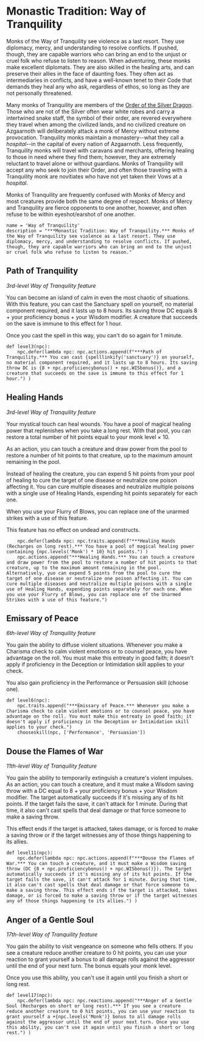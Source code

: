 # Monastic Tradition: Way of Tranquility
Monks of the Way of Tranquility see violence as a last resort. They use diplomacy, mercy, and understanding to resolve conflicts. If pushed, though, they are capable warriors who can bring an end to the unjust or cruel folk who refuse to listen to reason. When adventuring, these monks make excellent diplomats. They are also skilled in the healing arts, and can preserve their allies in the face of daunting foes. They often act as intermediaries in conflicts, and have a well-known tenet to their Code that demands they heal any who ask, regardless of ethos, so long as they are not personally threatened.

Many monks of Tranquility are members of the [Order of the Silver Dragon](../../Organizations/DraconicOrder/Silver.md). Those who are not of the Silver often wear white robes and carry a intertwined snake staff, the symbol of their order, are revered everywhere they travel when among the civilized lands, and no civilized creature on Azgaarnoth will deliberately attack a monk of Mercy without extreme provocation. Tranquility monks maintain a monastery--what they call a *hospital*--in the capital of every nation of Azgaarnoth. Less frequently, Tranquility monks will travel with caravans and merchants, offering healing to those in need where they find them; however, they are extremely reluctant to travel alone or without guardians. Monks of Tranquility will accept any who seek to join their Order, and often those traveling with a Tranquility monk are novitiates who have not yet taken their Vows at a *hospital*.

Monks of Tranquility are frequently confused with Monks of Mercy and most creatures provide both the same degree of respect. Monks of Mercy and Tranquility are fierce opponents to one another, however, and often refuse to be within eyeshot/earshot of one another.

```
name = 'Way of Tranquility'
description = "***Monastic Tradition: Way of Tranquility.*** Monks of the Way of Tranquility see violence as a last resort. They use diplomacy, mercy, and understanding to resolve conflicts. If pushed, though, they are capable warriors who can bring an end to the unjust or cruel folk who refuse to listen to reason."
```

## Path of Tranquility
*3rd-level Way of Tranquility feature*

You can become an island of calm in even the most chaotic of situations. With this feature, you can cast the Sanctuary spell on yourself, no material component required, and it lasts up to 8 hours. Its saving throw DC equals 8 + your proficiency bonus + your Wisdom modifier. A creature that succeeds on the save is immune to this effect for 1 hour.

Once you cast the spell in this way, you can't do so again for 1 minute.

```
def level3(npc):
    npc.defer(lambda npc: npc.actions.append(f"***Path of Tranquility.*** You can cast {spelllinkify('sanctuary')} on yourself, no material component required, and it lasts up to 8 hours. Its saving throw DC is {8 + npc.proficiencybonus() + npc.WISbonus()}, and a creature that succeeds on the save is immune to this effect for 1 hour.") )
```

## Healing Hands
*3rd-level Way of Tranquility feature*

Your mystical touch can heal wounds. You have a pool of magical healing power that replenishes when you take a long rest. With that pool, you can restore a total number of hit points equal to your monk level × 10.

As an action, you can touch a creature and draw power from the pool to restore a number of hit points to that creature, up to the maximum amount remaining in the pool.

Instead of healing the creature, you can expend 5 hit points from your pool of healing to cure the target of one disease or neutralize one poison affecting it. You can cure multiple diseases and neutralize multiple poisons with a single use of Healing Hands, expending hit points separately for each one.

When you use your Flurry of Blows, you can replace one of the unarmed strikes with a use of this feature.

This feature has no effect on undead and constructs.

```
    npc.defer(lambda npc: npc.traits.append(f"***Healing Hands (Recharges on long rest).*** You have a pool of magical healing power containing {npc.levels('Monk') * 10} hit points.") )
    npc.actions.append("***Healing Hands.*** You can touch a creature and draw power from the pool to restore a number of hit points to that creature, up to the maximum amount remaining in the pool. Alternatively, yuo can expend 5 points from the pool to cure the target of one disease or neutralize one poison affecting it. You can cure multiple diseases and neutralize multiple poisons with a single use of Healing Hands, expending points separately for each one. When you use your Flurry of Blows, you can replace one of the Unarmed Strikes with a use of this feature.")
```

## Emissary of Peace
*6th-level Way of Tranquility feature*

You gain the ability to diffuse violent situations. Whenever you make a Charisma check to calm violent emotions or to counsel peace, you have advantage on the roll. You must make this entreaty in good faith; it doesn't apply if proficiency in the Deception or Intimidation skill applies to your check.

You also gain proficiency in the Performance or Persuasion skill (choose one).

```
def level6(npc):
    npc.traits.append("***Emissary of Peace.*** Whenever you make a Charisma check to calm violent emotions or to counsel peace, you have advantage on the roll. You must make this entreaty in good faith; it doesn't apply if proficiency in the Deception or Intimidation skill applies to your check.")
    chooseskill(npc, ['Performance', 'Persuasion'])
```

## Douse the Flames of War
*11th-level Way of Tranquility feature*

You gain the ability to temporarily extinguish a creature's violent impulses. As an action, you can touch a creature, and it must make a Wisdom saving throw with a DC equal to 8 + your proficiency bonus + your Wisdom modifier. The target automatically succeeds if it's missing any of its hit points. If the target fails the save, it can't attack for 1 minute. During that time, it also can't cast spells that deal damage or that force someone to make a saving throw.

This effect ends if the target is attacked, takes damage, or is forced to make a saving throw or if the target witnesses any of those things happening to its allies.

```
def level11(npc):
    npc.defer(lambda npc: npc.actions.append(f"***Douse the Flames of War.*** You can touch a creature, and it must make a Wisdom saving throw (DC {8 + npc.proficiencybonus() + npc.WISbonus()}). The target automatically succeeds if it's missing any of its hit points. If the target fails the save, it can't attack for 1 minute. During that time, it also can't cast spells that deal damage or that force someone to make a saving throw. This effect ends if the target is attacked, takes damage, or is forced to make a saving throw or if the target witnesses any of those things happening to its allies.") )
```

## Anger of a Gentle Soul
*17th-level Way of Tranquility feature*

You gain the ability to visit vengeance on someone who fells others. If you see a creature reduce another creature to 0 hit points, you can use your reaction to grant yourself a bonus to all damage rolls against the aggressor until the end of your next turn. The bonus equals your monk level.

Once you use this ability, you can't use it again until you finish a short or long rest.

```
def level17(npc):
    npc.defer(lambda npc: npc.reactions.append("***Anger of a Gentle Soul (Recharges on short or long rest).*** If you see a creature reduce another creature to 0 hit points, you can use your reaction to grant yourself a +{npc.levels('Monk')} bonus to all damage rolls against the aggressor until the end of your next turn. Once you use this ability, you can't use it again until you finish a short or long rest.") )
```
